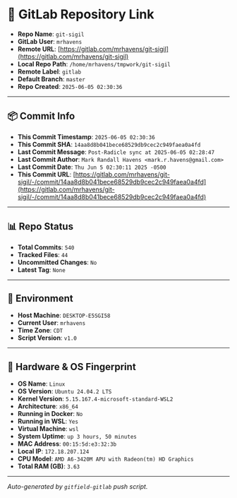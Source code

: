 # 🔗 GitLab Repository Link

- **Repo Name**: `git-sigil`
- **GitLab User**: `mrhavens`
- **Remote URL**: [https://gitlab.com/mrhavens/git-sigil](https://gitlab.com/mrhavens/git-sigil)
- **Local Repo Path**: `/home/mrhavens/tmpwork/git-sigil`
- **Remote Label**: `gitlab`
- **Default Branch**: `master`
- **Repo Created**: `2025-06-05 02:30:36`

---

## 📦 Commit Info

- **This Commit Timestamp**: `2025-06-05 02:30:36`
- **This Commit SHA**: `14aa8d8b041bece68529db9cec2c949faea0a4fd`
- **Last Commit Message**: `Post-Radicle sync at 2025-06-05 02:28:47`
- **Last Commit Author**: `Mark Randall Havens <mark.r.havens@gmail.com>`
- **Last Commit Date**: `Thu Jun 5 02:30:11 2025 -0500`
- **This Commit URL**: [https://gitlab.com/mrhavens/git-sigil/-/commit/14aa8d8b041bece68529db9cec2c949faea0a4fd](https://gitlab.com/mrhavens/git-sigil/-/commit/14aa8d8b041bece68529db9cec2c949faea0a4fd)

---

## 📊 Repo Status

- **Total Commits**: `540`
- **Tracked Files**: `44`
- **Uncommitted Changes**: `No`
- **Latest Tag**: `None`

---

## 🧽 Environment

- **Host Machine**: `DESKTOP-E5SGI58`
- **Current User**: `mrhavens`
- **Time Zone**: `CDT`
- **Script Version**: `v1.0`

---

## 🧬 Hardware & OS Fingerprint

- **OS Name**: `Linux`
- **OS Version**: `Ubuntu 24.04.2 LTS`
- **Kernel Version**: `5.15.167.4-microsoft-standard-WSL2`
- **Architecture**: `x86_64`
- **Running in Docker**: `No`
- **Running in WSL**: `Yes`
- **Virtual Machine**: `wsl`
- **System Uptime**: `up 3 hours, 50 minutes`
- **MAC Address**: `00:15:5d:e3:32:3b`
- **Local IP**: `172.18.207.124`
- **CPU Model**: `AMD A6-3420M APU with Radeon(tm) HD Graphics`
- **Total RAM (GB)**: `3.63`

---

_Auto-generated by `gitfield-gitlab` push script._
